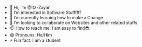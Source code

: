 - 👋 Hi, I’m @Itz-Zayan
- 👀 I’m interested in Software Stuffffff
- 🌱 I’m currently learning how to make a Change
- 💞️ I’m looking to collaborate on Websites and other related stuffs
- 📫 How to reach me: I am easy to find😎.
- 😄 Pronouns: He/Him
- ⚡ Fun fact: I am a student 

<!---
Itz-Zayan/Itz-Zayan is a ✨ special ✨ repository because its `README.md` (this file) appears on your GitHub profile.
You can click the Preview link to take a look at your changes.
--->
